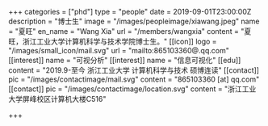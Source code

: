 +++
categories = ["phd"]
type = "people"
date = 2019-09-01T23:00:00Z
description = "博士生"
image = "/images/peopleimage/xiawang.jpeg"
name = "夏旺"
en_name = "Wang Xia"
url = "/members/wangxia"
content = "夏旺，浙江工业大学计算机科学与技术学院博士生。"
[[icon]]
logo = "/images/small_icon/mail.svg"
url = "mailto:865103360@.qq.com"
[[interest]]
name = "可视分析"
[[interest]]
name = "信息可视化"
[[edu]]
content = "2019.9-至今 浙江工业大学 计算机科学与技术 硕博连读"
[[contact]]
pic = "/images/contactimage/mail.svg"
content = "865103360 [at] qq.com"
[[contact]]
pic = "/images/contactimage/location.svg"
content = "浙江工业大学屏峰校区计算机大楼C516"

+++